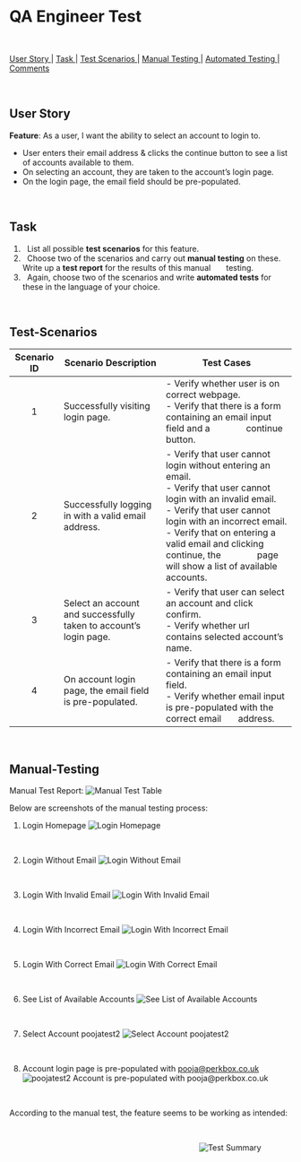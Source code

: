 # QA Engineer Test

<br/>

[User Story ](#user-story) |
[Task ](#task) |
[Test Scenarios ](#test-scenarios) |
[Manual Testing ](#manual-testing) |
[Automated Testing ](#automated-testing) |
[Comments ](#comments)

<br/>

## User Story
**Feature**: As a user, I want the ability to select an account to login to.

* User enters their email address & clicks the continue button to see a list of accounts available to them.
* On selecting an account, they are taken to the account’s login page.
* On the login page, the email field should be pre-populated.  

<br/>

## Task  

1. &nbsp; List all possible **test scenarios** for this feature.
2. &nbsp; Choose two of the scenarios and carry out **manual testing** on these. Write up a **test report** for the results of this manual &nbsp; &nbsp; &nbsp; testing.
3. &nbsp; Again, choose two of the scenarios and write **automated tests** for these in the language of your choice.

<br/>

## Test-Scenarios

| Scenario ID  | Scenario Description  | Test Cases |
|:----:|---|---|
| 1  | Successfully visiting login page.  |- Verify whether user is on correct webpage. <br/> - Verify that there is a form containing an email input field and a &nbsp; &nbsp; &nbsp; &nbsp; &nbsp; &nbsp; &nbsp; continue button. |
| 2  | Successfully logging in with a valid email address. |- Verify that user cannot login without entering an email. <br/> - Verify that user cannot login with an invalid email. <br/> - Verify that user cannot login with an incorrect email. <br/> - Verify that on entering a valid email and clicking continue, the &nbsp; &nbsp; &nbsp; &nbsp; &nbsp; &nbsp; &nbsp; page will show a list of available accounts. |
| 3  | Select an account and successfully taken to account’s login page.  |- Verify that user can select an account and click confirm. <br/> - Verify whether url contains selected account’s name. |
| 4  | On account login page, the email field is pre-populated.  | - Verify that there is a form containing an email input field. <br/> - Verify whether email input is pre-populated with the correct email &nbsp; &nbsp; &nbsp; address. |

<br/>

## Manual-Testing

Manual Test Report:
![Manual Test Table](images/manual-test.png)
<br/>

Below are screenshots of the manual testing process:

1. Login Homepage
![Login Homepage](images/login-homepage.png)
<br/>

2. Login Without Email
![Login Without Email](images/login-without-email.png)
<br/>

3. Login With Invalid Email
![Login With Invalid Email](images/login-with-invalid-email.png)
<br/>

4. Login With Incorrect Email
![Login With Incorrect Email](images/login-with-incorrect-email.png)
<br/>

5. Login With Correct Email
![Login With Correct Email](images/login-with-correct-email.png)
<br/>

6. See List of Available Accounts
![See List of Available Accounts](images/see-list-of-accounts.png)
<br/>

7. Select Account poojatest2
![Select Account poojatest2](images/select-account-poojatest2.png)
<br/>

8. Account login page is pre-populated with pooja@perkbox.co.uk
![poojatest2 Account is pre-populated with pooja@perkbox.co.uk](images/poojatest2-account-login-page-with-pre-populated-email.png)

<br/>

According to the manual test, the feature seems to be working as intended:

<br/>  

&nbsp; &nbsp; &nbsp; &nbsp; &nbsp; &nbsp; &nbsp; &nbsp; &nbsp; &nbsp; &nbsp; &nbsp; &nbsp; &nbsp; &nbsp; &nbsp; &nbsp; &nbsp; &nbsp; &nbsp; &nbsp; &nbsp; &nbsp; &nbsp; &nbsp; &nbsp; &nbsp; &nbsp; &nbsp; &nbsp; &nbsp; &nbsp; &nbsp; &nbsp; &nbsp; &nbsp; &nbsp; &nbsp; &nbsp; &nbsp; &nbsp; &nbsp; &nbsp; ![Test Summary](images/test-summary.png)

<br/>
